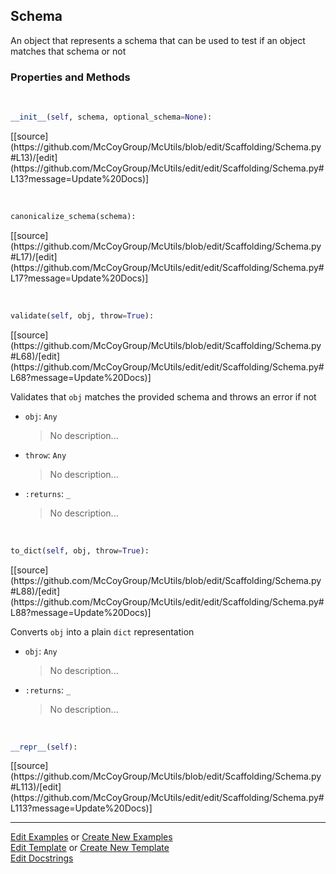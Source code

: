 ## <a id="McUtils.Scaffolding.Schema.Schema">Schema</a>
An object that represents a schema that can be used to test
if an object matches that schema or not

### Properties and Methods
<a id="McUtils.Scaffolding.Schema.Schema.__init__" class="docs-object-method">&nbsp;</a> 
```python
__init__(self, schema, optional_schema=None): 
```
<div class="docs-source-link" markdown="1">
[[source](https://github.com/McCoyGroup/McUtils/blob/edit/Scaffolding/Schema.py#L13)/[edit](https://github.com/McCoyGroup/McUtils/edit/edit/Scaffolding/Schema.py#L13?message=Update%20Docs)]
</div>

<a id="McUtils.Scaffolding.Schema.Schema.canonicalize_schema" class="docs-object-method">&nbsp;</a> 
```python
canonicalize_schema(schema): 
```
<div class="docs-source-link" markdown="1">
[[source](https://github.com/McCoyGroup/McUtils/blob/edit/Scaffolding/Schema.py#L17)/[edit](https://github.com/McCoyGroup/McUtils/edit/edit/Scaffolding/Schema.py#L17?message=Update%20Docs)]
</div>

<a id="McUtils.Scaffolding.Schema.Schema.validate" class="docs-object-method">&nbsp;</a> 
```python
validate(self, obj, throw=True): 
```
<div class="docs-source-link" markdown="1">
[[source](https://github.com/McCoyGroup/McUtils/blob/edit/Scaffolding/Schema.py#L68)/[edit](https://github.com/McCoyGroup/McUtils/edit/edit/Scaffolding/Schema.py#L68?message=Update%20Docs)]
</div>

Validates that `obj` matches the provided schema
        and throws an error if not
- `obj`: `Any`
    >No description...
- `throw`: `Any`
    >No description...
- `:returns`: `_`
    >No description...

<a id="McUtils.Scaffolding.Schema.Schema.to_dict" class="docs-object-method">&nbsp;</a> 
```python
to_dict(self, obj, throw=True): 
```
<div class="docs-source-link" markdown="1">
[[source](https://github.com/McCoyGroup/McUtils/blob/edit/Scaffolding/Schema.py#L88)/[edit](https://github.com/McCoyGroup/McUtils/edit/edit/Scaffolding/Schema.py#L88?message=Update%20Docs)]
</div>

Converts `obj` into a plain `dict` representation
- `obj`: `Any`
    >No description...
- `:returns`: `_`
    >No description...

<a id="McUtils.Scaffolding.Schema.Schema.__repr__" class="docs-object-method">&nbsp;</a> 
```python
__repr__(self): 
```
<div class="docs-source-link" markdown="1">
[[source](https://github.com/McCoyGroup/McUtils/blob/edit/Scaffolding/Schema.py#L113)/[edit](https://github.com/McCoyGroup/McUtils/edit/edit/Scaffolding/Schema.py#L113?message=Update%20Docs)]
</div>





___

[Edit Examples](https://github.com/McCoyGroup/McUtils/edit/edit/ci/examples/McUtils/Scaffolding/Schema/Schema.md) or 
[Create New Examples](https://github.com/McCoyGroup/McUtils/new/edit/?filename=ci/examples/McUtils/Scaffolding/Schema/Schema.md) <br/>
[Edit Template](https://github.com/McCoyGroup/McUtils/edit/edit/ci/docs/McUtils/Scaffolding/Schema/Schema.md) or 
[Create New Template](https://github.com/McCoyGroup/McUtils/new/edit/?filename=ci/docs/templates/McUtils/Scaffolding/Schema/Schema.md) <br/>
[Edit Docstrings](https://github.com/McCoyGroup/McUtils/edit/edit/McUtils/Scaffolding/Schema.py?message=Update%20Docs)